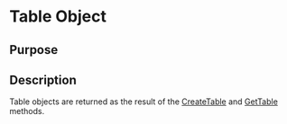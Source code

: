 # Table Object

## Purpose

## Description

Table objects are returned as the result of the
[CreateTable]() and [GetTable]() methods.

